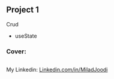 ## Project 1
Crud
   - useState
   
### Cover:
![]()

My Linkedin: [Linkedin.com/in/MiladJoodi](https://www.linkedin.com/in/MiladJoodi/)  
